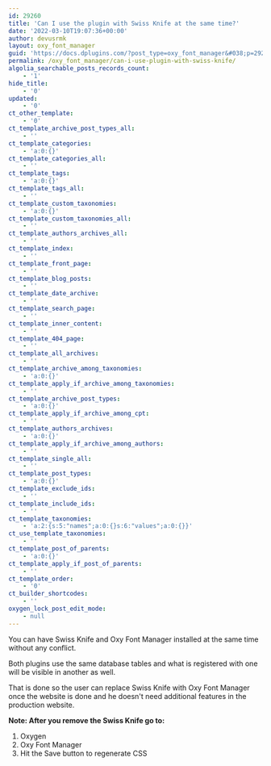 ```yaml
---
id: 29260
title: 'Can I use the plugin with Swiss Knife at the same time?'
date: '2022-03-10T19:07:36+00:00'
author: devusrmk
layout: oxy_font_manager
guid: 'https://docs.dplugins.com/?post_type=oxy_font_manager&#038;p=29260'
permalink: /oxy_font_manager/can-i-use-plugin-with-swiss-knife/
algolia_searchable_posts_records_count:
    - '1'
hide_title:
    - '0'
updated:
    - '0'
ct_other_template:
    - '0'
ct_template_archive_post_types_all:
    - ''
ct_template_categories:
    - 'a:0:{}'
ct_template_categories_all:
    - ''
ct_template_tags:
    - 'a:0:{}'
ct_template_tags_all:
    - ''
ct_template_custom_taxonomies:
    - 'a:0:{}'
ct_template_custom_taxonomies_all:
    - ''
ct_template_authors_archives_all:
    - ''
ct_template_index:
    - ''
ct_template_front_page:
    - ''
ct_template_blog_posts:
    - ''
ct_template_date_archive:
    - ''
ct_template_search_page:
    - ''
ct_template_inner_content:
    - ''
ct_template_404_page:
    - ''
ct_template_all_archives:
    - ''
ct_template_archive_among_taxonomies:
    - 'a:0:{}'
ct_template_apply_if_archive_among_taxonomies:
    - ''
ct_template_archive_post_types:
    - 'a:0:{}'
ct_template_apply_if_archive_among_cpt:
    - ''
ct_template_authors_archives:
    - 'a:0:{}'
ct_template_apply_if_archive_among_authors:
    - ''
ct_template_single_all:
    - ''
ct_template_post_types:
    - 'a:0:{}'
ct_template_exclude_ids:
    - ''
ct_template_include_ids:
    - ''
ct_template_taxonomies:
    - 'a:2:{s:5:"names";a:0:{}s:6:"values";a:0:{}}'
ct_use_template_taxonomies:
    - ''
ct_template_post_of_parents:
    - 'a:0:{}'
ct_template_apply_if_post_of_parents:
    - ''
ct_template_order:
    - '0'
ct_builder_shortcodes:
    - ''
oxygen_lock_post_edit_mode:
    - null
---
```


You can have Swiss Knife and Oxy Font Manager installed at the same time without any conflict.

Both plugins use the same database tables and what is registered with one will be visible in another as well.

That is done so the user can replace Swiss Knife with Oxy Font Manager once the website is done and he doesn't need additional features in the production website.

**Note: After you remove the Swiss Knife go to:**

1. Oxygen
2. Oxy Font Manager
3. Hit the Save button to regenerate CSS